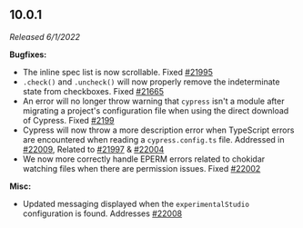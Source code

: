 ## 10.0.1

_Released 6/1/2022_

**Bugfixes:**

- The inline spec list is now scrollable. Fixed
  [#21995](https://github.com/cypress-io/cypress/issues/21995)
- `.check()` and `.uncheck()` will now properly remove the indeterminate state
  from checkboxes. Fixed
  [#21665](https://github.com/cypress-io/cypress/pull/21665)
- An error will no longer throw warning that `cypress` isn't a module after
  migrating a project's configuration file when using the direct download of
  Cypress. Fixed [#2199](https://github.com/cypress-io/cypress/issues/21999)
- Cypress will now throw a more description error when TypeScript errors are
  encountered when reading a `cypress.config.ts` file. Addressed in
  [#22009](https://github.com/cypress-io/cypress/pull/22009), Related to
  [#21997](https://github.com/cypress-io/cypress/issues/21997) &
  [#22004](https://github.com/cypress-io/cypress/issues/22004)
- We now more correctly handle EPERM errors related to chokidar watching files
  when there are permission issues. Fixed
  [#22002](https://github.com/cypress-io/cypress/issues/22002)

**Misc:**

- Updated messaging displayed when the `experimentalStudio` configuration is
  found. Addresses [#22008](https://github.com/cypress-io/cypress/issues/22008)

